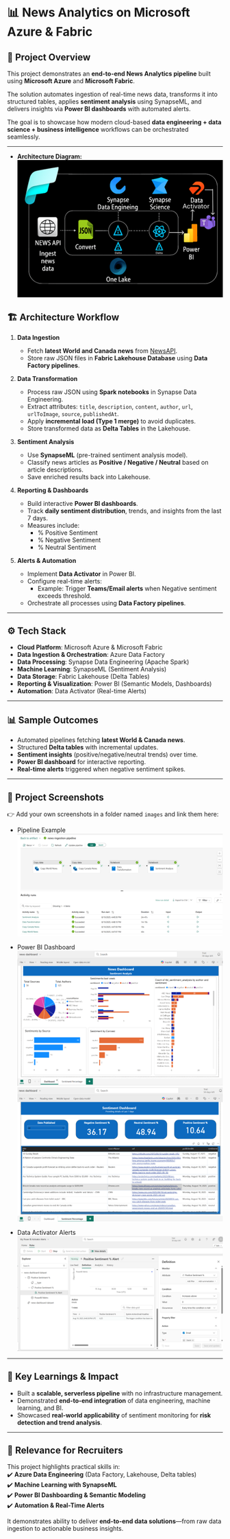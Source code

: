 # 📊 News Analytics on Microsoft Azure & Fabric  

## 📌 Project Overview  
This project demonstrates an **end-to-end News Analytics pipeline** built using **Microsoft Azure** and **Microsoft Fabric**.  

The solution automates ingestion of real-time news data, transforms it into structured tables, applies **sentiment analysis** using SynapseML, and delivers insights via **Power BI dashboards** with automated alerts.  

The goal is to showcase how modern cloud-based **data engineering + data science + business intelligence** workflows can be orchestrated seamlessly.  

---

- **Architecture Diagram:**
![Dashboard Screenshot](images/architecture.png)

## 🏗️ Architecture Workflow  

1. **Data Ingestion**  
   - Fetch **latest World and Canada news** from [NewsAPI](https://newsapi.org/).  
   - Store raw JSON files in **Fabric Lakehouse Database** using **Data Factory pipelines**.  

2. **Data Transformation**  
   - Process raw JSON using **Spark notebooks** in Synapse Data Engineering.  
   - Extract attributes: `title`, `description`, `content`, `author`, `url`, `urlToImage`, `source`, `publishedAt`.  
   - Apply **incremental load (Type 1 merge)** to avoid duplicates.  
   - Store transformed data as **Delta Tables** in the Lakehouse.  

3. **Sentiment Analysis**  
   - Use **SynapseML** (pre-trained sentiment analysis model).  
   - Classify news articles as **Positive / Negative / Neutral** based on article descriptions.  
   - Save enriched results back into Lakehouse.  

4. **Reporting & Dashboards**  
   - Build interactive **Power BI dashboards**.  
   - Track **daily sentiment distribution**, trends, and insights from the last 7 days.  
   - Measures include:  
     - % Positive Sentiment  
     - % Negative Sentiment  
     - % Neutral Sentiment  

5. **Alerts & Automation**  
   - Implement **Data Activator** in Power BI.  
   - Configure real-time alerts:  
     - Example: Trigger **Teams/Email alerts** when Negative sentiment exceeds threshold.  
   - Orchestrate all processes using **Data Factory pipelines**.  

---

## ⚙️ Tech Stack  

- **Cloud Platform**: Microsoft Azure & Microsoft Fabric  
- **Data Ingestion & Orchestration**: Azure Data Factory  
- **Data Processing**: Synapse Data Engineering (Apache Spark)  
- **Machine Learning**: SynapseML (Sentiment Analysis)  
- **Data Storage**: Fabric Lakehouse (Delta Tables)  
- **Reporting & Visualization**: Power BI (Semantic Models, Dashboards)  
- **Automation**: Data Activator (Real-time Alerts)  

---

## 📊 Sample Outcomes  

- Automated pipelines fetching **latest World & Canada news**.  
- Structured **Delta tables** with incremental updates.  
- **Sentiment insights** (positive/negative/neutral trends) over time.  
- **Power BI dashboard** for interactive reporting.  
- **Real-time alerts** triggered when negative sentiment spikes.  

---

## 📸 Project Screenshots  

👉 Add your own screenshots in a folder named `images` and link them here:  

- Pipeline Example  
  ![Pipeline Screenshot](images/pipeline.png)  

- Power BI Dashboard  
  ![Dashboard Screenshot](images/News_Dashboard1.png)
  ![Dashboard Screenshot](images/News_Dashboard2.png)
    

- Data Activator Alerts  
  ![Data Activator Screenshot](images/activator.png)  

---

## 🚀 Key Learnings & Impact  

- Built a **scalable, serverless pipeline** with no infrastructure management.  
- Demonstrated **end-to-end integration** of data engineering, machine learning, and BI.  
- Showcased **real-world applicability** of sentiment monitoring for **risk detection and trend analysis**.  

---

## 📌 Relevance for Recruiters  

This project highlights practical skills in:  
✔️ **Azure Data Engineering** (Data Factory, Lakehouse, Delta tables)  
✔️ **Machine Learning with SynapseML**  
✔️ **Power BI Dashboarding & Semantic Modeling**  
✔️ **Automation & Real-Time Alerts**  

It demonstrates ability to deliver **end-to-end data solutions**—from raw data ingestion to actionable business insights.  
